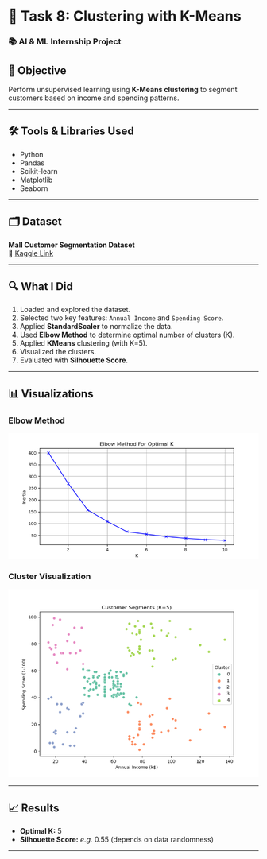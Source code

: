 # 🧠 Task 8: Clustering with K-Means
### 📚 AI & ML Internship Project

## 📌 Objective
Perform unsupervised learning using **K-Means clustering** to segment customers based on income and spending patterns.

---

## 🛠 Tools & Libraries Used
- Python
- Pandas
- Scikit-learn
- Matplotlib
- Seaborn

---

## 🗂 Dataset
**Mall Customer Segmentation Dataset**  
📎 [Kaggle Link](https://www.kaggle.com/datasets/vjchoudhary7/customer-segmentation-tutorial-in-python)

---

## 🔍 What I Did
1. Loaded and explored the dataset.
2. Selected two key features: `Annual Income` and `Spending Score`.
3. Applied **StandardScaler** to normalize the data.
4. Used **Elbow Method** to determine optimal number of clusters (K).
5. Applied **KMeans** clustering (with K=5).
6. Visualized the clusters.
7. Evaluated with **Silhouette Score**.

---

## 📊 Visualizations

### Elbow Method
![Elbow](elbow_method.png)

### Cluster Visualization
![Clusters](clusters.png)

---

## 📈 Results
- **Optimal K:** 5
- **Silhouette Score:** _e.g._ 0.55 (depends on data randomness)

---